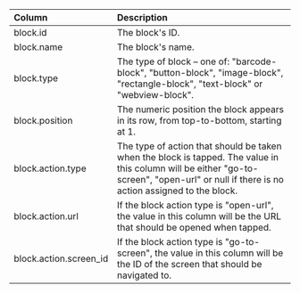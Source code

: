 | Column | Description |
| :--- | :--- |
| block.id | The block's ID. |
| block.name | The block's name. |
| block.type | The type of block – one of: "barcode-block", "button-block", "image-block", "rectangle-block", "text-block" or "webview-block". |
| block.position | The numeric position the block appears in its row, from top-to-bottom, starting at 1. |
| block.action.type | The type of action that should be taken when the block is tapped. The value in this column will be either "go-to-screen", "open-url" or null if there is no action assigned to the block. |
| block.action.url | If the block action type is "open-url", the value in this column will be the URL that should be opened when tapped. |
| block.action.screen_id | If the block action type is "go-to-screen", the value in this column will be the ID of the screen that should be navigated to. |
